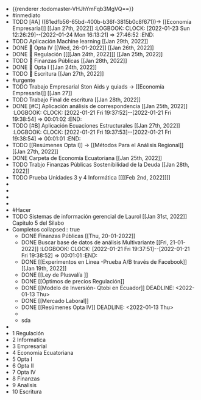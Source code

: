 - {{renderer :todomaster-VHJhYmFqb3MgVQ==}}
- #inmediato
- TODO  [#A] ((61edfb56-65bd-400b-b36f-3815b0c8f671))→ [[Economía Empresarial]] [[Jan 27th, 2022]]
  :LOGBOOK:
  CLOCK: [2022-01-23 Sun 12:26:29]--[2022-01-24 Mon 16:13:21] =>  27:46:52
  :END:
- TODO Aplicación Machine learning [[Jan 29th, 2022]]
- DONE  🧪 Opta IV [[Wed, 26-01-2022]] [[Jan 26th, 2022]]
- DONE 🧪 Regulación [[[[Jan 24th, 2022]]] [[Jan 25th, 2022]]
- TODO 🧪 Finanzas Públicas [[Jan 28th, 2022]]
- DONE 🧪 Opta I [[Jan 24th, 2022]]
- TODO 🧪 Escritura [[Jan 27th, 2022]]
- #urgente
- TODO Trabajo Empresarial Ston Aids y quiads → [[Economía Empresarial]] [[Jan 27]]
- TODO Trabajo Final de escritura [[Jan 28th, 2022]]
- DONE [#C] Aplicación análisis de correspondencia  [[Jan 25th, 2022]]
  :LOGBOOK:
  CLOCK: [2022-01-21 Fri 19:37:52]--[2022-01-21 Fri 19:38:54] =>  00:01:02
  :END:
- TODO [#B] Aplicación  Ecuaciones Estructurales  [[Jan 27th, 2022]]
  :LOGBOOK:
  CLOCK: [2022-01-21 Fri 19:37:53]--[2022-01-21 Fri 19:38:54] =>  00:01:01
  :END:
- TODO [[Resúmenes Opta I]] → [[Métodos Para el Análisis Regional]] [[Jan 27th, 2022]]
- DONE Carpeta de Economía Ecuatoriana [[Jan 25th, 2022]]
- TODO Trabjo Finanzas Públicas Sostenibilidad de la Deuda  [[Jan 28th, 2022]]
- TODO Prueba Unidades 3 y 4 Informática [[[[Feb 2nd, 2022]]]]
-
-
-
-
- #Hacer
- TODO Sistemas de información gerencial de Laurol [[Jan 31st, 2022]] Capitulo 5 del Silabo
- Completos
  collapsed:: true
	- DONE  Finanzas Públicas [[Thu, 20-01-2022]]
	- DONE Buscar base de datos de análisis Multivariante [[Fri, 21-01-2022]]
	  :LOGBOOK:
	  CLOCK: [2022-01-21 Fri 19:37:51]--[2022-01-21 Fri 19:38:52] =>  00:01:01
	  :END:
	- DONE [[Experimentos  en Linea -Prueba A/B través de Facebook]] [[Jan 19th, 2022]]
	- DONE [[Ley de Plusvalía ]]
	- DONE [[Óptimos de precios Regulación]]
	- DONE [[Modelo de Inversión- Qtobi en Ecuador]]
	  DEADLINE: <2022-01-13 Thu>
	- DONE [[Mercado Laboral]]
	- DONE [[Resúmenes Opta IV]]
	  DEADLINE: <2022-01-13 Thu>
	-
	- sda
-
- 1 Regulación
- 2 Informatica
- 3 Empresarial
- 4 Economia Ecuatoriana
- 5 Opta I
- 6 Opta II
- 7 Opta IV
- 8 Finanzas
- 9 Analisis
- 10 Escritura